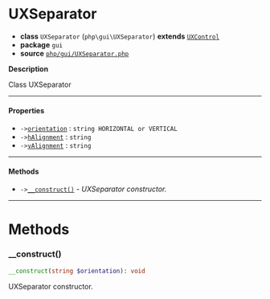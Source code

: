 # UXSeparator

- **class** `UXSeparator` (`php\gui\UXSeparator`) **extends** [`UXControl`](https://github.com/jphp-compiler/jphp/blob/master/jphp-gui-ext/api-docs/classes/php/gui/UXControl.md)
- **package** `gui`
- **source** [`php/gui/UXSeparator.php`](./src/main/resources/JPHP-INF/sdk/php/gui/UXSeparator.php)

**Description**

Class UXSeparator

---

#### Properties

- `->`[`orientation`](#prop-orientation) : `string HORIZONTAL or VERTICAL`
- `->`[`hAlignment`](#prop-halignment) : `string`
- `->`[`vAlignment`](#prop-valignment) : `string`

---

#### Methods

- `->`[`__construct()`](#method-__construct) - _UXSeparator constructor._

---
# Methods

<a name="method-__construct"></a>

### __construct()
```php
__construct(string $orientation): void
```
UXSeparator constructor.
